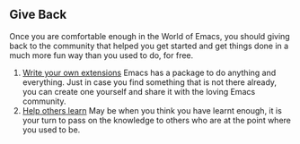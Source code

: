 ## Give Back

Once you are comfortable enough in the World of Emacs, you should giving back to the community that helped you get started and get things done in a much more fun way than you used to do, for free.

1. [Write your own extensions](01-write-your-own-extensions.md)
   Emacs has a package to do anything and everything. Just in case you find something that is not there already, you can create one yourself and share it with the loving Emacs community.
2. [Help others learn](02-help-others-learn.md)
   May be when you think you have learnt enough, it is your turn to pass on the knowledge to others who are at the point where you used to be.